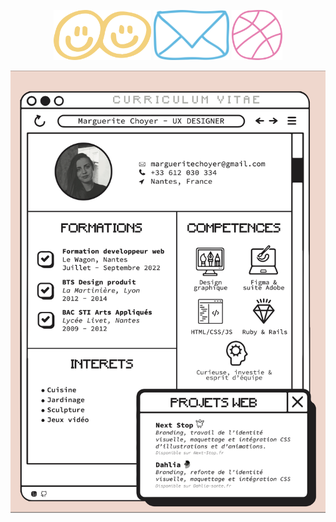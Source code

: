
<p align="center">
  <a href="https://www.linkedin.com/in/margueritechoyer/"><img src="linkedin.png" alt="linkedin" style="height: 80px;"></a>
  <a href="mailto:margueritechoyer@gmail.com"><img src="mail.png" alt="email" style="height: 80px;"></a>
  <a href="https://dribbble.com/Paquerett"><img src="dribbble.png" alt="dribbble" style="height: 80px;"></a>
</p>


![Cover](CVLM.jpeg)


